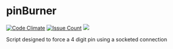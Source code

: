 # pinBurner
[![Code Climate](https://codeclimate.com/github/Azlirn/pinBurner/badges/gpa.svg)](https://codeclimate.com/github/Azlirn/pinBurner) [![Issue Count](https://codeclimate.com/github/Azlirn/pinBurner/badges/issue_count.svg)](https://codeclimate.com/github/Azlirn/pinBurner) <a href="https://codeclimate.com/github/Azlirn/pinBurner/coverage"><img src="https://codeclimate.com/github/Azlirn/pinBurner/badges/coverage.svg" /></a>

Script designed to force a 4 digit pin using a socketed connection

